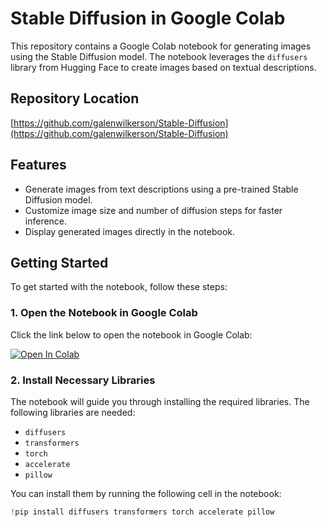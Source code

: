 # Stable Diffusion in Google Colab

This repository contains a Google Colab notebook for generating images using the Stable Diffusion model. The notebook leverages the `diffusers` library from Hugging Face to create images based on textual descriptions.

## Repository Location

[https://github.com/galenwilkerson/Stable-Diffusion](https://github.com/galenwilkerson/Stable-Diffusion)

## Features

- Generate images from text descriptions using a pre-trained Stable Diffusion model.
- Customize image size and number of diffusion steps for faster inference.
- Display generated images directly in the notebook.

## Getting Started

To get started with the notebook, follow these steps:

### 1. Open the Notebook in Google Colab

Click the link below to open the notebook in Google Colab:

[![Open In Colab](https://colab.research.google.com/assets/colab-badge.svg)](https://colab.research.google.com/github/galenwilkerson/Stable-Diffusion/blob/main/Stable_Diffusion_2.ipynb)

### 2. Install Necessary Libraries

The notebook will guide you through installing the required libraries. The following libraries are needed:
- `diffusers`
- `transformers`
- `torch`
- `accelerate`
- `pillow`

You can install them by running the following cell in the notebook:

```python
!pip install diffusers transformers torch accelerate pillow
```
